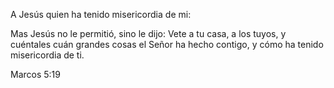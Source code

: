 A Jesús quien ha tenido misericordia de mi:

Mas Jesús no le permitió, sino le dijo: Vete a tu casa, a los tuyos, y
cuéntales cuán grandes cosas el Señor ha hecho contigo, y cómo ha tenido
misericordia de ti.

Marcos 5:19


